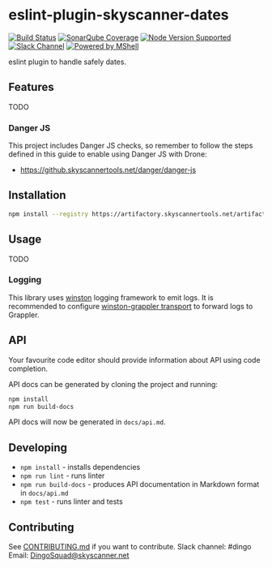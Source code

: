 # eslint-plugin-skyscanner-dates

[![Build Status](https://drone-github.skyscannertools.net/api/badges/dingo/eslint-plugin-skyscanner-dates/status.svg)](https://drone-github.skyscannertools.net/dingo/eslint-plugin-skyscanner-dates)
[![SonarQube Coverage](https://badges.prod.aws.skyscnr.com/badge?type=sonarqube_coverage&repo=dingo/eslint-plugin-skyscanner-dates)](https://sonarqube.skyscannertools.net/dashboard?id=dingo%3Aeslint-plugin-skyscanner-dates)
[![Node Version Supported](https://badges.prod.aws.skyscnr.com/badge?type=static&text=node&value=lts-carbon&colour=%2344CC11)]()
[![Slack Channel](https://badges.prod.aws.skyscnr.com/badge?type=slack&channel=#dingo)](https://skyscanner.slack.com/messages/#dingo/)
[![Powered by MShell](https://badges.prod.aws.skyscnr.com/badge?type=static&text=powered%20by&value=mshell&colour=%2300B2D6)](https://confluence.skyscannertools.net/x/6gAY)

eslint plugin to handle safely dates.

## Features

TODO

### Danger JS

This project includes Danger JS checks, so remember to follow the steps defined in this guide to enable using Danger JS with Drone:

- https://github.skyscannertools.net/danger/danger-js

## Installation

```bash
npm install --registry https://artifactory.skyscannertools.net/artifactory/api/npm/npm/ eslint-plugin-skyscanner-dates
```

## Usage

TODO

### Logging

This library uses [winston](https://github.com/winstonjs/winston) logging framework to emit logs.
It is recommended to configure [winston-grappler transport](https://gitlab.skyscannertools.net/data-management-services/winston-grappler/) to forward logs to Grappler.

## API

Your favourite code editor should provide information about API using code completion.

API docs can be generated by cloning the project and running:

```bash
npm install
npm run build-docs
```

API docs will now be generated in `docs/api.md`.

## Developing

* `npm install` - installs dependencies
* `npm run lint` - runs linter
* `npm run build-docs` - produces API documentation in Markdown format in `docs/api.md`
* `npm test` - runs linter and tests

## Contributing

See [CONTRIBUTING.md](CONTRIBUTING.md) if you want to contribute.
Slack channel: #dingo
Email: DingoSquad@skyscanner.net
